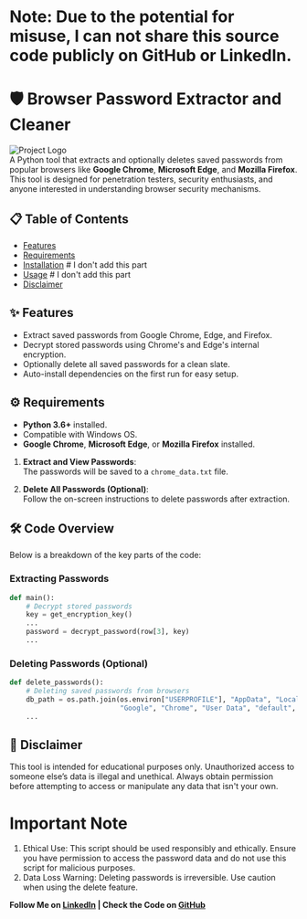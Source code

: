 
# Note: Due to the potential for misuse, I can not share this source code publicly on GitHub or LinkedIn.

# 🛡️ Browser Password Extractor and Cleaner

![Project Logo](https://img.shields.io/badge/Browser-Password%20Extractor-blueviolet)  
A Python tool that extracts and optionally deletes saved passwords from popular browsers like **Google Chrome**, **Microsoft Edge**, and **Mozilla Firefox**. This tool is designed for penetration testers, security enthusiasts, and anyone interested in understanding browser security mechanisms.

## 📋 Table of Contents
- [Features](#-features)
- [Requirements](#-requirements)
- [Installation](#-installation) # I don't add this part
- [Usage](#-usage)  # I don't add this part
- [Disclaimer](#-disclaimer)


## ✨ Features
- Extract saved passwords from Google Chrome, Edge, and Firefox.
- Decrypt stored passwords using Chrome's and Edge's internal encryption.
- Optionally delete all saved passwords for a clean slate.
- Auto-install dependencies on the first run for easy setup.

## ⚙️ Requirements
- **Python 3.6+** installed.
- Compatible with Windows OS.
- **Google Chrome**, **Microsoft Edge**, or **Mozilla Firefox** installed.

1. **Extract and View Passwords**:  
   The passwords will be saved to a `chrome_data.txt` file.

2. **Delete All Passwords (Optional)**:  
   Follow the on-screen instructions to delete passwords after extraction.

## 🛠️ Code Overview
Below is a breakdown of the key parts of the code:

### Extracting Passwords
```python
def main():
    # Decrypt stored passwords
    key = get_encryption_key()
    ...
    password = decrypt_password(row[3], key)
    ...
```

### Deleting Passwords (Optional)
```python
def delete_passwords():
    # Deleting saved passwords from browsers
    db_path = os.path.join(os.environ["USERPROFILE"], "AppData", "Local",
                           "Google", "Chrome", "User Data", "default", "Login Data")
    ...
```


## 📜 Disclaimer
This tool is intended for educational purposes only. Unauthorized access to someone else’s data is illegal and unethical. Always obtain permission before attempting to access or manipulate any data that isn't your own.

# Important Note
1. Ethical Use: This script should be used responsibly and ethically. Ensure you have permission to access the password data and do not use this script for malicious purposes.
2. Data Loss Warning: Deleting passwords is irreversible. Use caution when using the delete feature.



**Follow Me on [LinkedIn](https://www.linkedin.com/in/raul-yarmemmedov/) | Check the Code on [GitHub](https://github.com/cyberprogramming1/Browser-Password-Extractor)**
